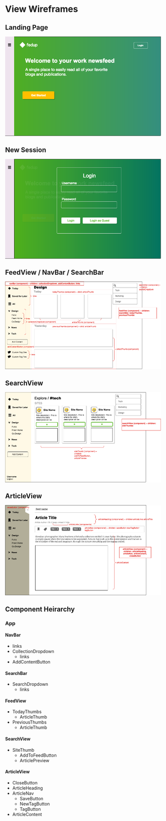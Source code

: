# View Wireframes

## Landing Page
![landing-page]

## New Session
![new-session]

## FeedView / NavBar / SearchBar
![feed-view]

## SearchView
![search-view]

## ArticleView
![article-view]

## Component Heirarchy
### App
#### NavBar
  - links
  - CollectionDropdown
    - links
  - AddContentButton

#### SearchBar
  - SearchDropdown
    - links

#### FeedView
  - TodayThumbs
    - ArticleThumb
  - PreviousThumbs
    - ArticleThumb

#### SearchView
  - SiteThumb
    - AddToFeedButton
    - ArticlePreview

#### ArticleView
  - CloseButton
  - ArticleHeading
  - ArticleNav
    - SaveButton
    - NewTagButton
    - TagButton
  - ArticleContent

[landing-page]: ./wireframes/landing_page.png
[new-session]: ./wireframes/new_session.png
[feed-view]: ./wireframes/feed_view.png
[search-view]: ./wireframes/search_view.png
[article-view]: ./wireframes/article_view.png
[component-heirarchy]: ./wireframes/component_heirarchy.md
